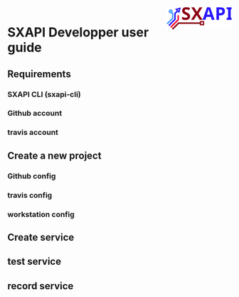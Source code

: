 <img align="right" height="50" src="https://raw.githubusercontent.com/startxfr/sxapi-core/v0.0.66-docker/docs/assets/logo.svg?sanitize=true">

# SXAPI Developper user guide


Requirements
---------

### SXAPI CLI (sxapi-cli)


### Github account


### travis account



Create a new project
--------------------

### Github config


### travis config


### workstation config



Create service
--------------


test service
------------


record service
--------------
